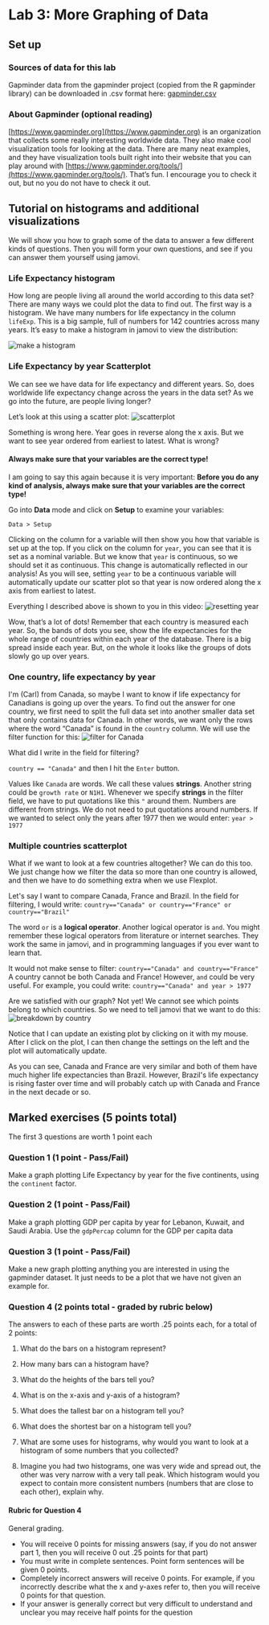 # Lab 3: More Graphing of Data


## Set up

### Sources of data for this lab
Gapminder data from the gapminder project (copied from the R gapminder library) can be downloaded in .csv format here: [gapminder.csv](/psy-466/data/gapminder.csv)

### About Gapminder (optional reading)
[https://www.gapminder.org](https://www.gapminder.org) is an organization that collects some really interesting worldwide data. They also make cool visualization tools for looking at the data. There are many neat examples, and they have visualization tools built right into their website that you can play around with [https://www.gapminder.org/tools/](https://www.gapminder.org/tools/). That’s fun. I encourage you to check it out, but no you do not have to check it out.

## Tutorial on histograms and additional visualizations
We will show you how to graph some of the data to answer a few different kinds of questions. Then you will form your own questions, and see if you can answer them yourself using jamovi.

### Life Expectancy histogram
How long are people living all around the world according to this data set? There are many ways we could plot the data to find out. The first way is a histogram. We have many numbers for life expectancy in the column ```lifeExp```. This is a big sample, full of numbers for 142 countries across many years. It’s easy to make a histogram in jamovi to view the distribution:

![make a histogram](/psy-466/assets/histogram-flexplot.gif)

### Life Expectancy by year Scatterplot
We can see we have data for life expectancy and different years. So, does worldwide life expectancy change across the years in the data set? As we go into the future, are people living longer?

Let’s look at this using a scatter plot:
![scatterplot](/psy-466/assets/scatter-plot-life-by-year.gif)

Something is wrong here. Year goes in reverse along the x axis. But we want to see year ordered from earliest to latest. What is wrong?

#### Always make sure that your variables are the correct type!
I am going to say this again because it is very important: **Before you do any kind of analysis, always make sure that your variables are the correct type!**

Go into **Data** mode and click on **Setup** to examine your variables:
```
Data > Setup
```
Clicking on the column for a variable will then show you how that variable is set up at the top. If you click on the column for ```year```, you can see that it is set as a nominal variable. But we know that ```year``` is continuous, so we should set it as continuous. This change is automatically reflected in our analysis! As you will see, setting ```year``` to be a continuous variable will automatically update our scatter plot so that year is now ordered along the x axis from earliest to latest.

Everything I described above is shown to you in this video:
![resetting year](/psy-466/assets/set-variable-to-continuous.gif)

Wow, that’s a lot of dots! Remember that each country is measured each year. So, the bands of dots you see, show the life expectancies for the whole range of countries within each year of the database. There is a big spread inside each year. But, on the whole it looks like the groups of dots slowly go up over years.

### One country, life expectancy by year
 I'm (Carl) from Canada, so maybe I want to know if life expectancy for Canadians is going up over the years. To find out the answer for one country, we first need to split the full data set into another smaller data set that only contains data for Canada. In other words, we want only the rows where the word “Canada” is found in the ```country``` column. We will use the filter function for this:
 ![filter for Canada](/psy-466/assets/filter-for-canada-only.gif)

What did I write in the field for filtering?

```country == "Canada"```
and then I hit the ```Enter``` button.

Values like ```Canada``` are words. We call these values **strings**. Another string could be ```growth rate``` or ```N1H1```. Whenever we specify **strings** in the filter field, we have to put quotations like this ```"``` around them. Numbers are different from strings. We do not need to put quotations around numbers. If we wanted to select only the years after 1977 then we would enter:
```year > 1977```

### Multiple countries scatterplot
What if we want to look at a few countries altogether? We can do this too. We just change how we filter the data so more than one country is allowed, and then we have to do something extra when we use Flexplot.

Let's say I want to compare Canada, France and Brazil. In the field for filtering, I would write:
```country=="Canada" or country=="France" or country=="Brazil"```

The word ```or``` is a **logical operator**. Another logical operator is ```and```. You might remember these logical operators from literature or internet searches. They work the same in jamovi, and in programming languages if you ever want to learn that.

It would not make sense to filter:
```country=="Canada" and country=="France"```
A country cannot be both Canada and France! However, ```and``` could be very useful. For example, you could write:
```country=="Canada" and year > 1977```

Are we satisfied with our graph? Not yet! We cannot see which points belong to which countries. So we need to tell jamovi that we want to do this:
![breakdown by country](/psy-466/assets/scatter-plot-by-year-and-country.gif)

Notice that I can update an existing plot by clicking on it with my mouse. After I click on the plot, I can then change the settings on the left and the plot will automatically update.

As you can see, Canada and France are very similar and both of them have much higher life expectancies than Brazil. However, Brazil's life expectancy is rising faster over time and will probably catch up with Canada and France in the next decade or so.

## Marked exercises (5 points total)

The first 3 questions are worth 1 point each

### Question 1 (1 point - Pass/Fail)
Make a graph plotting Life Expectancy by year for the five continents, using the ```continent``` factor.

### Question 2 (1 point - Pass/Fail)
Make a graph plotting GDP per capita by year for Lebanon, Kuwait, and Saudi Arabia. Use the ```gdpPercap``` column for the GDP per capita data

### Question 3 (1 point - Pass/Fail)
Make a new graph plotting anything you are interested in using the gapminder dataset. It just needs to be a plot that we have not given an example for.

### Question 4 (2 points total - graded by rubric below)
The answers to each of these parts are worth .25 points each, for a total of 2 points:

1. What do the bars on a histogram represent?

1. How many bars can a histogram have?

1. What do the heights of the bars tell you?

1. What is on the x-axis and y-axis of a histogram?

1. What does the tallest bar on a histogram tell you?

1. What does the shortest bar on a histogram tell you?

1. What are some uses for histograms, why would you want to look at a histogram of some numbers that you collected?

1. Imagine you had two histograms, one was very wide and spread out, the other was very narrow with a very tall peak. Which histogram would you expect to contain more consistent numbers (numbers that are close to each other), explain why.

#### Rubric for Question 4

General grading.

- You will receive 0 points for missing answers (say, if you do not answer part 1, then you will receive 0 out .25 points for that part)
- You must write in complete sentences. Point form sentences will be given 0 points.
- Completely incorrect answers will receive 0 points. For example, if you incorrectly describe what the x and y-axes refer to, then you will receive 0 points for that question.
- If your answer is generally correct but very difficult to understand and unclear you may receive half points for the question
